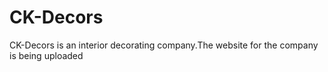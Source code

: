 # CK-Decors
CK-Decors is an interior decorating company.The website for the company is being uploaded
